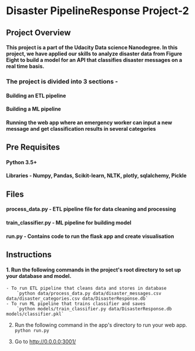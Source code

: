 # Disaster PipelineResponse Project-2

## Project Overview
#### This project is a part of the Udacity Data science Nanodegree. In this project, we have applied our skills to analyze disaster data from Figure Eight to build a model for an API that classifies disaster messages on a real time basis.

### The project is divided into 3 sections -
#### Building an ETL pipeline
#### Building a ML pipeline
#### Running the web app where an emergency worker can input a new message and get classification results in several categories

## Pre Requisites
#### Python 3.5+
#### Libraries - Numpy, Pandas, Scikit-learn, NLTK, plotly, sqlalchemy, Pickle


## Files 

#### process_data.py - ETL pipeline file for data cleaning and processing
#### train_classifier.py - ML pipeline for building model
#### run.py - Contains code to run the flask app and create visualisation

## Instructions 
#### 1. Run the following commands in the project's root directory to set up your database and model.

    - To run ETL pipeline that cleans data and stores in database
        `python data/process_data.py data/disaster_messages.csv data/disaster_categories.csv data/DisasterResponse.db`
    - To run ML pipeline that trains classifier and saves
        `python models/train_classifier.py data/DisasterResponse.db models/classifier.pkl`

2. Run the following command in the app's directory to run your web app.
    `python run.py`

3. Go to http://0.0.0.0:3001/
